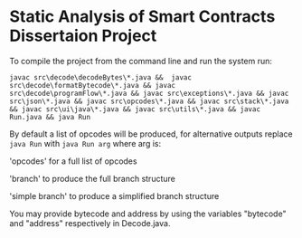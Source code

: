 # Static Analysis of Smart Contracts Dissertaion Project
To compile the project from the command line and run the system run: 

`javac src\decode\decodeBytes\*.java &&  javac src\decode\formatBytecode\*.java && javac src\decode\programFlow\*.java && javac src\exceptions\*.java && javac src\json\*.java && javac src\opcodes\*.java && javac src\stack\*.java && javac src\ui\java\*.java && javac src\utils\*.java && javac Run.java && java Run`

By default a list of opcodes will be produced, for alternative outputs replace `java Run` with `java Run arg` where arg is:

'opcodes' for a full list of opcodes

'branch' to produce the full branch structure

'simple branch' to produce a simplified branch structure

You may provide bytecode and address by using the variables "bytecode" and "address" respectively in Decode.java.
